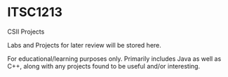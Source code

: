 # ITSC1213
CSII Projects

Labs and Projects for later review will be stored here. 

For educational/learning purposes only. Primarily includes Java as well as C++, along with any projects found to be useful and/or interesting.
